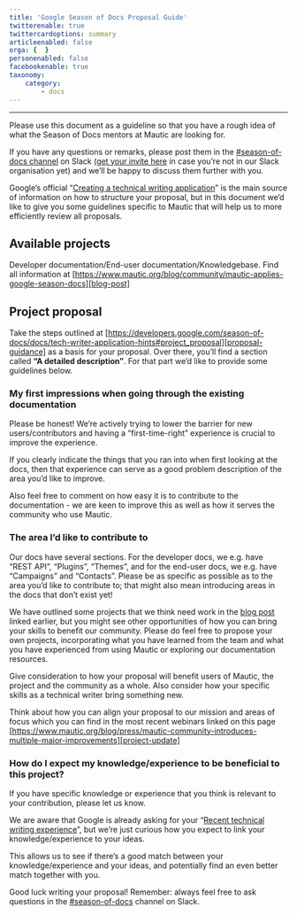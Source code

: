 ```yaml
---
title: 'Google Season of Docs Proposal Guide'
twitterenable: true
twittercardoptions: summary
articleenabled: false
orga: {  }
personenabled: false
facebookenable: true
taxonomy:
    category:
        - docs
---
```


---
Please use this document as a guideline so that you have a rough idea of what the Season of Docs mentors at Mautic are looking for. 

If you have any questions or remarks, please post them in the [#season-of-docs channel][slack-channel] on Slack ([get your invite here][slack-invite] in case you’re not in our Slack organisation yet) and we’ll be happy to discuss them further with you.

Google’s official “[Creating a technical writing application][application-guide]” is the main source of information on how to structure your proposal, but in this document we’d like to give you some guidelines specific to Mautic that will help us to more efficiently review all proposals.

## Available projects
Developer documentation/End-user documentation/Knowledgebase. Find all information at [https://www.mautic.org/blog/community/mautic-applies-google-season-docs][blog-post]
 
## Project proposal
Take the steps outlined at [https://developers.google.com/season-of-docs/docs/tech-writer-application-hints#project_proposal][proposal-guidance] as a basis for your proposal. Over there, you’ll find a section called **“A detailed description”**. For that part we’d like to provide some guidelines below.

### My first impressions when going through the existing documentation
Please be honest! We’re actively trying to lower the barrier for new users/contributors and having a “first-time-right” experience is crucial to improve the experience. 

If you clearly indicate the things that you ran into when first looking at the docs, then that experience can serve as a good problem description of the area you’d like to improve.

Also feel free to comment on how easy it is to contribute to the documentation - we are keen to improve this as well as how it serves the community who use Mautic.

### The area I’d like to contribute to
Our docs have several sections. For the developer docs, we e.g. have “REST API”, “Plugins”, “Themes”, and for the end-user docs, we e.g. have “Campaigns” and “Contacts”. Please be as specific as possible as to the area you’d like to contribute to; that might also mean introducing areas in the docs that don’t exist yet!

We have outlined some projects that we think need work in the [blog post][blog-post] linked earlier, but you might see other opportunities of how you can bring your skills to benefit our community. Please do feel free to propose your own projects, incorporating what you have learned from the team and what you have experienced from using Mautic or exploring our documentation resources.

Give consideration to how your proposal will benefit users of Mautic, the project and the community as a whole. Also consider how your specific skills as a technical writer bring something new.

Think about how you can align your proposal to our mission and areas of focus which you can find in the most recent webinars linked on this page [https://www.mautic.org/blog/press/mautic-community-introduces-multiple-major-improvements][project-update]

### How do I expect my knowledge/experience to be beneficial to this project?
If you have specific knowledge or experience that you think is relevant to your contribution, please let us know. 

We are aware that Google is already asking for your “[Recent technical writing experience][tw-experience]”, but we’re just curious how you expect to link your knowledge/experience to your ideas. 

This allows us to see if there’s a good match between your knowledge/experience and your ideas, and potentially find an even better match together with you.

Good luck writing your proposal! Remember: always feel free to ask questions in the [#season-of-docs][slack-channel] channel on Slack.

[slack-channel]: <https://mautic.slack.com/archives/C011T1E7R9D>
[slack-invite]: <https://www.mautic.org/slack>
[application-guide]: <https://developers.google.com/season-of-docs/docs/tech-writer-application-hints>
[blog-post]: <https://www.mautic.org/blog/community/mautic-applies-google-season-docs>
[proposal-guidance]: <https://developers.google.com/season-of-docs/docs/tech-writer-application-hints#project_proposal>
[project-update]: <https://www.mautic.org/blog/press/mautic-community-introduces-multiple-major-improvements>
[tw-experience]: <https://developers.google.com/season-of-docs/docs/tech-writer-application-hints#information_about_your_technical_writing_experience>